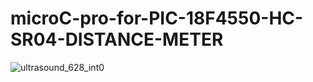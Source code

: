 # microC-pro-for-PIC-18F4550-HC-SR04-DISTANCE-METER

![ultrasound_628_int0](https://user-images.githubusercontent.com/47052707/80846179-1e12bb00-8c14-11ea-96f0-f7dd4517ba48.png)

